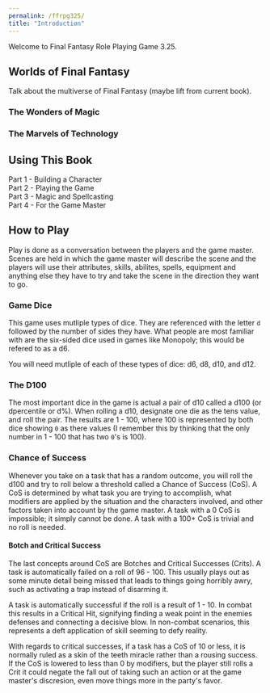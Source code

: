 ```yaml
---
permalink: /ffrpg325/
title: "Introduction"
---
```


Welcome to Final Fantasy Role Playing Game 3.25.

## Worlds of Final Fantasy

Talk about the multiverse of Final Fantasy (maybe lift from current book).

### The Wonders of Magic

### The Marvels of Technology

## Using This Book

Part 1 - Building a Character  
Part 2 - Playing the Game  
Part 3 - Magic and Spellcasting  
Part 4 - For the Game Master  

## How to Play

Play is done as a conversation between the players and the game master. Scenes are held in which the game master will describe the scene and the players will use their attributes, skills, abilites, spells, equipment and anything else they have to try and take the scene in the direction they want to go.

### Game Dice

This game uses mutliple types of dice. They are referenced with the letter `d` followed by the number of sides they have. What people are most familiar with are the six-sided dice used in games like Monopoly; this would be refered to as a d6.

You will need mutliple of each of these types of dice: d6, d8, d10, and d12.

### The D100

The most important dice in the game is actual a pair of d10 called a d100 (or dpercentile or d%). When rolling a d10, designate one die as the tens value, and roll the pair. The results are 1 - 100, where 100 is represented by both dice showing `0` as there values (I remember this by thinking that the only number in 1 - 100 that has two `0`'s is 100).

### Chance of Success

Whenever you take on a task that has a random outcome, you will roll the d100 and try to roll below a threshold called a Chance of Success (CoS). A CoS is determined by what task you are trying to accomplish, what modifiers are applied by the situation and the characters involved, and other factors taken into account by the game master. A task with a 0 CoS is impossible; it simply cannot be done. A task with a 100+ CoS is trivial and no roll is needed.

#### Botch and Critical Success

The last concepts around CoS are Botches and Critical Successes (Crits). A task is automatically failed on a roll of 96 - 100. This usually plays out as some minute detail being missed that leads to things going horribly awry, such as activating a trap instead of disarming it.

A task is automatically successful if the roll is a result of 1 - 10. In combat this results in a Critical Hit, signifying finding a weak point in the enemies defenses and connecting a decisive blow. In non-combat scenarios, this represents a deft application of skill seeming to defy reality.

With regards to critical successes, if a task has a CoS of 10 or less, it is normally ruled as a skin of the teeth miracle rather than a rousing success. If the CoS is lowered to less than 0 by modifiers, but the player still rolls a Crit it could negate the fall out of taking such an action or at the game master's discresion, even move things more in the party's favor.
